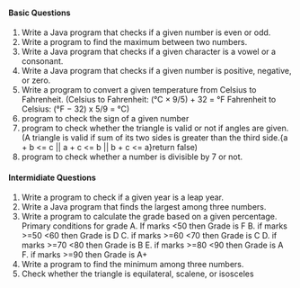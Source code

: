 
#### Basic Questions
1. Write a Java program that checks if a given number is even or odd.
2. Write a program to find the maximum between two numbers.
3. Write a Java program that checks if a given character is a vowel or a consonant.
4. Write a Java program that checks if a given number is positive, negative, or zero.
5. Write a program to convert a given temperature from Celsius to Fahrenheit.
   (Celsius to Fahrenheit: (°C × 9/5) + 32 = °F
    Fahrenheit to Celsius: (°F − 32) x 5/9 = °C)
6. program to check the sign of a given number
7. program to check whether the triangle is valid or not if angles are given.
   (A triangle is valid if sum of its two sides is greater than the third side.{a + b <= c || a + c <= b || b + c <= a}return false)
9. program to check whether a number is divisible by 7 or not.

#### Intermidiate Questions
1. Write a program to check if a given year is a leap year.
2. Write a Java program that finds the largest among three numbers.
3. Write a program to calculate the grade based on a given percentage.
   Primary conditions for grade
   A. If marks <50 then Grade is F
   B. if marks >=50 <60 then Grade is D
   C. if marks >=60 <70 then Grade is C
   D. if marks >=70 <80 then Grade is B
   E. if marks >=80 <90 then Grade is A
   F. if marks >=90 then Grade is A+
4. Write a program to find the minimum among three numbers.
5. Check whether the triangle is equilateral, scalene, or isosceles


